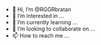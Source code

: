 - 👋 Hi, I’m @RGGRbratan
- 👀 I’m interested in ...
- 🌱 I’m currently learning ...
- 💞️ I’m looking to collaborate on ...
- 📫 How to reach me ...

<!---
RGGRbratan/RGGRbratan is a ✨ special ✨ repository because its `README.md` (this file) appears on your GitHub profile.
You can click the Preview link to take a look at your changes.
--->

